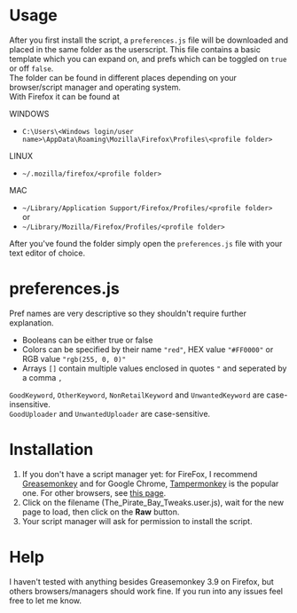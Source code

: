 # Usage

After you first install the script, a `preferences.js` file will be downloaded and placed in the same folder as the userscript. This file contains a basic template which you can expand on, and prefs which can be toggled on `true` or off `false`.  
The folder can be found in different places depending on your browser/script manager and operating system.  
With Firefox it can be found at 

WINDOWS  
* `C:\Users\<Windows login/user name>\AppData\Roaming\Mozilla\Firefox\Profiles\<profile folder>`  

LINUX  
* `~/.mozilla/firefox/<profile folder>`  

MAC  
* `~/Library/Application Support/Firefox/Profiles/<profile folder>`  
or
* `~/Library/Mozilla/Firefox/Profiles/<profile folder>`

After you've found the folder simply open the `preferences.js` file with your text editor of choice.

# preferences.js

Pref names are very descriptive so they shouldn't require further explanation.
* Booleans can be either true or false
* Colors can be specified by their name `"red"`, HEX value `"#FF0000"` or RGB value `"rgb(255, 0, 0)"`
* Arrays `[]` contain multiple values enclosed in quotes `"` and seperated by a comma `, `

`GoodKeyword`, `OtherKeyword`, `NonRetailKeyword` and `UnwantedKeyword` are case-insensitive.  
`GoodUploader` and `UnwantedUploader` are case-sensitive.


# Installation

1. If you don't have a script manager yet: for FireFox, I recommend [Greasemonkey](https://addons.mozilla.org/firefox/addon/greasemonkey/) and for Google Chrome, [Tampermonkey](https://chrome.google.com/webstore/detail/tampermonkey/dhdgffkkebhmkfjojejmpbldmpobfkfo) is the popular one. For other browsers, see [this page](http://wiki.greasespot.net/Cross-browser_userscripting).
2. Click on the filename (The_Pirate_Bay_Tweaks.user.js), wait for the new page to load, then click on the **Raw** button.
3. Your script manager will ask for permission to install the script.

# Help

I haven't tested with anything besides Greasemonkey 3.9 on Firefox, but others browsers/managers should work fine. If you run into any issues feel free to let me know.
